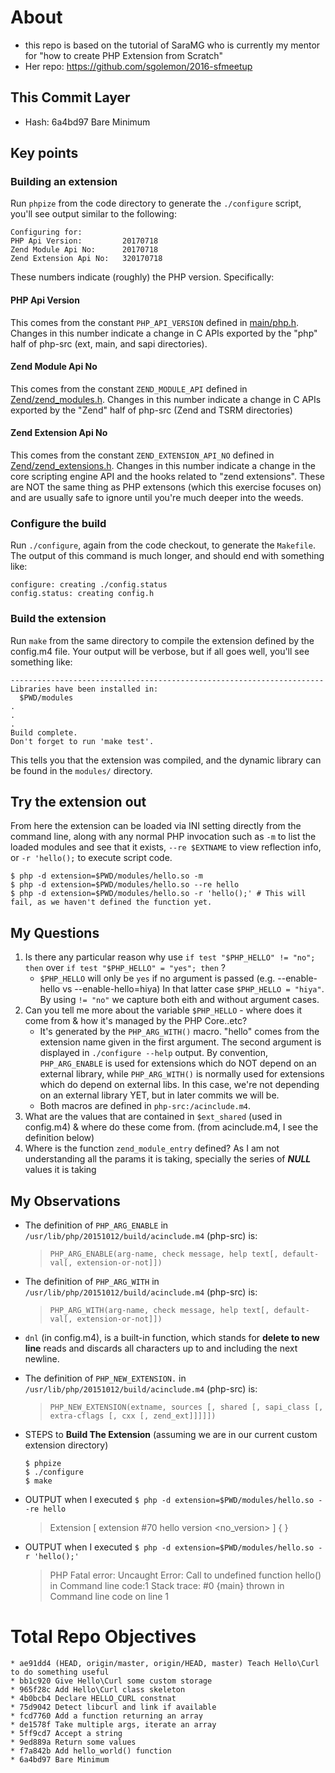 # About

- this repo is based on the tutorial of SaraMG who is currently my mentor for "how to create PHP Extension from Scratch"
- Her repo: https://github.com/sgolemon/2016-sfmeetup

## This Commit Layer

- Hash: 6a4bd97 Bare Minimum

## Key points

### Building an extension

Run `phpize` from the code directory to generate the `./configure` script, you'll see output similar to the following:

```
Configuring for:
PHP Api Version:         20170718
Zend Module Api No:      20170718
Zend Extension Api No:   320170718
```

These numbers indicate (roughly) the PHP version.  Specifically:

#### PHP Api Version

This comes from the constant `PHP_API_VERSION` defined in [main/php.h](https://github.com/php/php-src/blob/df4edde870ef42fdd8397f9d67c6c9b5d9b74bac/main/php.h#L29). Changes in this number indicate a change in C APIs exported by the "php" half of php-src (ext, main, and sapi directories).

#### Zend Module Api No

This comes from the constant `ZEND_MODULE_API` defined in [Zend/zend\_modules.h](https://github.com/php/php-src/blob/df4edde870ef42fdd8397f9d67c6c9b5d9b74bac/Zend/zend_modules.h#L36). Changes in this number indicate a change in C APIs exported by the "Zend" half of php-src (Zend and TSRM directories)

#### Zend Extension Api No

This comes from the constant `ZEND_EXTENSION_API_NO` defined in [Zend/zend\_extensions.h](https://github.com/php/php-src/blob/df4edde870ef42fdd8397f9d67c6c9b5d9b74bac/Zend/zend_extensions.h#L49). Changes in this number indicate a change in the core scripting engine API and the hooks related to "zend extensions".  These are NOT the same thing as PHP extensons (which this exercise focuses on) and are usually safe to ignore until you're much deeper into the weeds.

### Configure the build

Run `./configure`, again from the code checkout, to generate the `Makefile`.  The output of this command is much longer, and should end with something like:

```
configure: creating ./config.status
config.status: creating config.h
```
### Build the extension

Run `make` from the same directory to compile the extension defined by the config.m4 file.  Your output will be verbose, but if all goes well, you'll see something like:

```
----------------------------------------------------------------------
Libraries have been installed in:
  $PWD/modules
.
.
.
Build complete.
Don't forget to run 'make test'.
```

This tells you that the extension was compiled, and the dynamic library can be found in the `modules/` directory.

## Try the extension out

From here the extension can be loaded via INI setting directly from the command line, along with any normal PHP invocation such as `-m` to list the loaded modules and see that it exists, `--re $EXTNAME` to view reflection info, or `-r 'hello();` to execute script code.

```
$ php -d extension=$PWD/modules/hello.so -m
$ php -d extension=$PWD/modules/hello.so --re hello
$ php -d extension=$PWD/modules/hello.so -r 'hello();' # This will fail, as we haven't defined the function yet.
```

## My Questions

1. Is there any particular reason why use `if test "$PHP_HELLO" != "no"; then` over `if test "$PHP_HELLO" = "yes"; then` ?
    - `$PHP_HELLO` will only be `yes` if no argument is passed (e.g. --enable-hello vs --enable-hello=hiya)  In that latter case `$PHP_HELLO = "hiya"`.  By using `!= "no"` we capture both eith and without argument cases.
2. Can you tell me more about the variable `$PHP_HELLO` - where does it come from & how it's managed by the PHP Core..etc?
    - It's generated by the `PHP_ARG_WITH()` macro. "hello" comes from the extension name given in the first argument.  The second argument is displayed in `./configure --help` output.  By convention, `PHP_ARG_ENABLE` is used for extensions which do NOT depend on an external library, while `PHP_ARG_WITH()` is normally used for extensions which do depend on external libs.  In this case, we're not depending on an external library YET, but in later commits we will be.
    - Both macros are defined in `php-src:/acinclude.m4`.
3. What are the values that are contained in `$ext_shared` (used in config.m4) & where do these come from. (from acinclude.m4, I see the definition below)
4. Where is the function `zend_module_entry` defined? As I am not understanding all the params it is taking, specially the series of ***NULL*** values it is taking

## My Observations

- The definition of `PHP_ARG_ENABLE` in `/usr/lib/php/20151012/build/acinclude.m4` (php-src) is:
    > `PHP_ARG_ENABLE(arg-name, check message, help text[, default-val[, extension-or-not]])`
    
- The definition of `PHP_ARG_WITH` in `/usr/lib/php/20151012/build/acinclude.m4` (php-src) is:
    > `PHP_ARG_WITH(arg-name, check message, help text[, default-val[, extension-or-not]])`
    
- `dnl` (in config.m4), is a built-in function, which stands for **delete to new line** reads and discards all characters up to and including the next newline.

- The definition of `PHP_NEW_EXTENSION.` in `/usr/lib/php/20151012/build/acinclude.m4` (php-src) is:
    > `PHP_NEW_EXTENSION(extname, sources [, shared [, sapi_class [, extra-cflags [, cxx [, zend_ext]]]]])`
    
- STEPS to **Build The Extension** (assuming we are in our current custom extension directory)
    ```
    $ phpize
    $ ./configure
    $ make
    ```

- OUTPUT when I executed `$ php -d extension=$PWD/modules/hello.so --re hello`
    > Extension [ <persistent> extension #70 hello version <no_version> ] {
    >  }
    
- OUTPUT when I executed `$ php -d extension=$PWD/modules/hello.so -r 'hello();'`
    > PHP Fatal error:  Uncaught Error: Call to undefined function hello() in Command line code:1
    >  Stack trace:
    >  #0 {main}
    >    thrown in Command line code on line 1
    
    
    
# Total Repo Objectives

```
* ae91dd4 (HEAD, origin/master, origin/HEAD, master) Teach Hello\Curl to do something useful
* bb1c920 Give Hello\Curl some custom storage
* 965f28c Add Hello\Curl class skeleton
* 4b0bcb4 Declare HELLO_CURL constnat
* 75d9042 Detect libcurl and link if available
* fcd7760 Add a function returning an array
* de1578f Take multiple args, iterate an array
* 5ff9cd7 Accept a string
* 9ed889a Return some values
* f7a842b Add hello_world() function
* 6a4bd97 Bare Minimum
```
